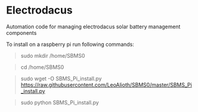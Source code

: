 # Electrodacus
Automation code for managing electrodacus solar battery management components 

To install on a raspberry pi run following commands:

> sudo mkdir /home/SBMS0

> cd /home/SBMS0

>sudo wget -O SBMS_Pi_install.py https://raw.githubusercontent.com/LeoAlioth/SBMS0/master/SBMS_Pi_install.py

>sudo python SBMS_Pi_install.py

